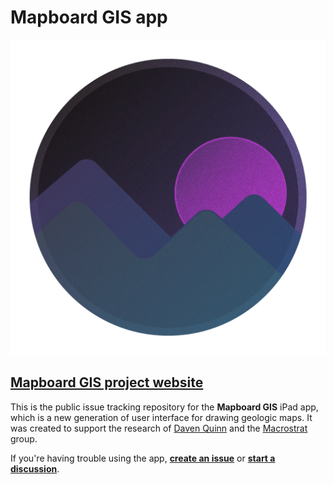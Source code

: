 # Mapboard GIS app

![Mapboard GIS logo](public/img/mapboard-icon.png)

## [Mapboard GIS project website](https://mapboard-gis.app)

This is the public issue tracking repository for the **Mapboard GIS** iPad app,
which is a new generation of user interface for drawing geologic maps.
It was created to support the research of [Daven Quinn](https://davenquinn.com)
and the [Macrostrat](https://macrostrat.org) group.

If you're having trouble using the app, [**create an issue**](https://github.com/davenquinn/Mapboard-GIS/issues)
or [**start a discussion**](https://github.com/davenquinn/Mapboard-GIS/discussions).
